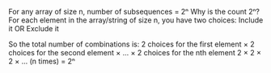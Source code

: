 For any array of size n, number of subsequences = 2ⁿ
Why is the count 2ⁿ?
For each element in the array/string of size n, you have two choices:
Include it OR 
Exclude it

So the total number of combinations is:
2 choices for the first element × 2 choices for the second element × ... × 2 choices for the nth element
2 × 2 × 2 × ... (n times) = 2ⁿ
